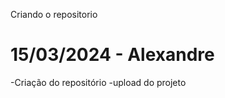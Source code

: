 Criando o repositorio

<h1>15/03/2024 - Alexandre</h1>
<p>
  -Criação do repositório
  -upload do projeto
</p>

